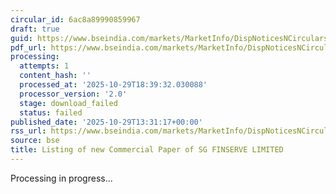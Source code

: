```yaml
---
circular_id: 6ac8a89990859967
draft: true
guid: https://www.bseindia.com/markets/MarketInfo/DispNoticesNCirculars.aspx?Noticeid={B2EF0F28-A84E-45EB-95A0-059A595D8416}&noticeno=20251029-45&dt=10/29/2025&icount=45&totcount=60&flag=0
pdf_url: https://www.bseindia.com/markets/MarketInfo/DispNoticesNCirculars.aspx?Noticeid={B2EF0F28-A84E-45EB-95A0-059A595D8416}&noticeno=20251029-45&dt=10/29/2025&icount=45&totcount=60&flag=0
processing:
  attempts: 1
  content_hash: ''
  processed_at: '2025-10-29T18:39:32.030088'
  processor_version: '2.0'
  stage: download_failed
  status: failed
published_date: '2025-10-29T13:31:17+00:00'
rss_url: https://www.bseindia.com/markets/MarketInfo/DispNoticesNCirculars.aspx?Noticeid={B2EF0F28-A84E-45EB-95A0-059A595D8416}&noticeno=20251029-45&dt=10/29/2025&icount=45&totcount=60&flag=0
source: bse
title: Listing of new Commercial Paper of SG FINSERVE LIMITED
---
```


Processing in progress...